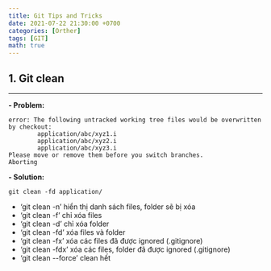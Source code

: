 ```yaml
---
title: Git Tips and Tricks
date: 2021-07-22 21:30:00 +0700
categories: [Orther]
tags: [GIT]
math: true
---
```


## 1. Git clean
***
**- Problem:**
```shell
error: The following untracked working tree files would be overwritten by checkout:
        application/abc/xyz1.i
        application/abc/xyz2.i
        application/abc/xyz3.i
Please move or remove them before you switch branches.
Aborting
```

**- Solution:**
```shell
git clean -fd application/
```
- ‘git clean -n’ hiển thị danh sách files, folder sẽ bị xóa
- ‘git clean -f’ chỉ xóa files
- ‘git clean -d’ chỉ xóa folder
- ‘git clean -fd’ xóa files và folder
- ‘git clean -fx’ xóa các files đã được ignored (.gitignore)
- ‘git clean -fdx’ xóa các files, folder đã được ignored (.gitignore)
- ‘git clean --force’ clean hết

